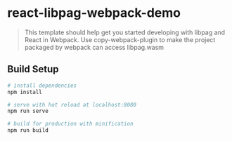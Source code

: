 # react-libpag-webpack-demo

> This template should help get you started developing with libpag and React in Webpack. Use copy-webpack-plugin to make the project packaged by webpack can access libpag.wasm

## Build Setup

``` bash
# install dependencies
npm install

# serve with hot reload at localhost:8080
npm run serve

# build for production with minification
npm run build
```